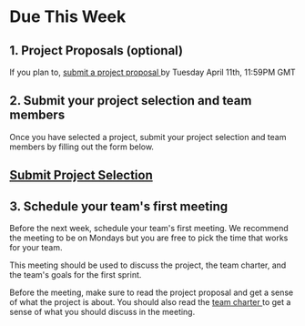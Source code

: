 # Due This Week

## 1. Project Proposals (optional)

If you plan to, <a href="https://team-software-project.vercel.app/lessons/projects.html#project-proposals"> submit a project proposal </a> by Tuesday April 11th, 11:59PM GMT

## 2. Submit your project selection and team members

Once you have selected a project, submit your project selection and team members by filling out the form below.

<h2>
<a href="https://forms.gle/AKHhB5zmcLnDqyvP9"> Submit Project Selection </a>
</h2>

## 3. Schedule your team's first meeting

Before the next week, schedule your team's first meeting. We recommend the meeting to be on Mondays but you are free to pick the time that works for your team.

This meeting should be used to discuss the project, the team charter, and the team's goals for the first sprint.

Before the meeting, make sure to read the project proposal and get a sense of what the project is about. You should also read the <a href="https://team-software-project.vercel.app/lessons/collaboration/team-charter.html"> team charter </a> to get a sense of what you should discuss in the meeting.
